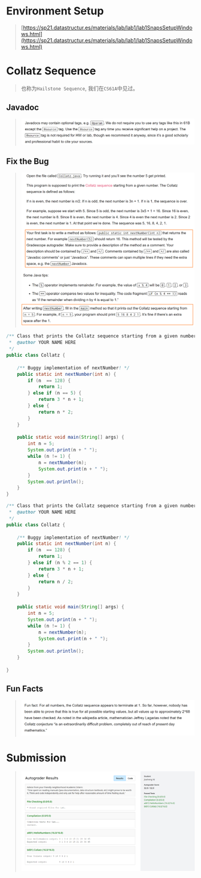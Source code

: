# Environment Setup
> [https://sp21.datastructur.es/materials/lab/lab1/lab1SnapsSetupWindows.html](https://sp21.datastructur.es/materials/lab/lab1/lab1SnapsSetupWindows.html)



# Collatz Sequence
> 也称为`Hailstone Sequence`, 我们在`CS61A`中见过。


## Javadoc
> ![image.png](./L2101__Environment_Setup_Collatz_Sequence.assets/20230302_0931331665.png)


## Fix the Bug
> ![image.png](./L2101__Environment_Setup_Collatz_Sequence.assets/20230302_0931334825.png)![image.png](./L2101__Environment_Setup_Collatz_Sequence.assets/20230302_0931336979.png)

```java
/** Class that prints the Collatz sequence starting from a given number.
 *  @author YOUR NAME HERE
 */
public class Collatz {

    /** Buggy implementation of nextNumber! */
    public static int nextNumber(int n) {
        if (n  == 128) {
            return 1;
        } else if (n == 5) {
            return 3 * n + 1;
        } else {
            return n * 2;
        }
    }

    public static void main(String[] args) {
        int n = 5;
        System.out.print(n + " ");
        while (n != 1) {
            n = nextNumber(n);
            System.out.print(n + " ");
        }
        System.out.println();
    }
}
```
```java
/** Class that prints the Collatz sequence starting from a given number.
 *  @author YOUR NAME HERE
 */
public class Collatz {

    /** Buggy implementation of nextNumber! */
    public static int nextNumber(int n) {
        if (n  == 128) {
            return 1;
        } else if (n % 2 == 1) {
            return 3 * n + 1;
        } else {
            return n / 2;
        }
    }

    public static void main(String[] args) {
        int n = 5;
        System.out.print(n + " ");
        while (n != 1) {
            n = nextNumber(n);
            System.out.print(n + " ");
        }
        System.out.println();
    }

}
```


## Fun Facts
> ![image.png](./L2101__Environment_Setup_Collatz_Sequence.assets/20230302_0931339551.png)



# Submission
> ![image.png](./L2101__Environment_Setup_Collatz_Sequence.assets/20230302_0931342090.png)


